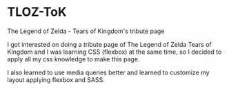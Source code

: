 # TLOZ-ToK
The Legend of Zelda - Tears of Kingdom's tribute page

I got interested on doing a tribute page of The Legend of Zelda Tears of Kingdom and I was learning CSS (flexbox) at the same time, so I decided to apply all my css knowledge to make this page. 

I also learned to use media queries better and learned to customize my layout applying flexbox and SASS.
